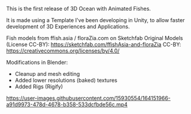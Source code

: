
This is the first release of 3D Ocean with Animated Fishes. 

It is made using a Template I've been developing in Unity, to allow faster development of 3D Experiences and Applications. 

Fish models from ffish.asia / floraZia.com on Sketchfab
Original Models (License CC-BY): https://sketchfab.com/ffishAsia-and-floraZia
CC-BY: https://creativecommons.org/licenses/by/4.0/

Modifications in Blender: 
* Cleanup and mesh editing 
* Added lower resolutions (baked) textures 
* Added Rigs (Rigify)

https://user-images.githubusercontent.com/15930554/164151966-a91d9973-478d-4678-b358-533dcfbde56c.mp4

